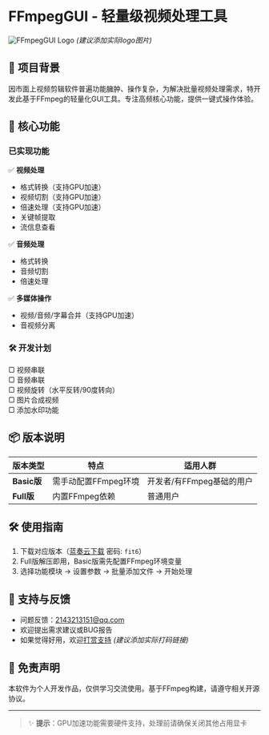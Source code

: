 # FFmpegGUI - 轻量级视频处理工具

![FFmpegGUI Logo](https://via.placeholder.com/150) *(建议添加实际logo图片)*

## 📌 项目背景
因市面上视频剪辑软件普遍功能臃肿、操作复杂，为解决批量视频处理需求，特开发此基于FFmpeg的轻量化GUI工具。专注高频核心功能，提供一键式操作体验。

## 🚀 核心功能
### 已实现功能
✅ **视频处理**  
- 格式转换（支持GPU加速）
- 视频切割（支持GPU加速）
- 倍速处理（支持GPU加速）
- 关键帧提取
- 流信息查看

✅ **音频处理**  
- 格式转换
- 音频切割
- 倍速处理

✅ **多媒体操作**  
- 视频/音频/字幕合并（支持GPU加速）
- 音视频分离

### 🛠 开发计划
▢ 视频串联  
▢ 音频串联  
▢ 视频旋转（水平反转/90度转向）  
▢ 图片合成视频  
▢ 添加水印功能

## 📦 版本说明
| 版本类型 | 特点 | 适用人群 |
|----------|------|----------|
| **Basic版** | 需手动配置FFmpeg环境 | 开发者/有FFmpeg基础的用户 |
| **Full版** | 内置FFmpeg依赖 | 普通用户 |

## 🛠 使用指南
1. 下载对应版本（[蓝奏云下载](https://wwhr.lanzoul.com/b0ulal6ba) 密码: `fit6`）
2. Full版解压即用，Basic版需先配置FFmpeg环境变量
3. 选择功能模块 → 设置参数 → 批量添加文件 → 开始处理

## 💌 支持与反馈
- 问题反馈：2143213151@qq.com  
- 欢迎提出需求建议或BUG报告  
- 如果觉得好用，欢迎[打赏支持](https://example.com/donate) *(建议添加实际打码链接)*

## 📜 免责声明
本软件为个人开发作品，仅供学习交流使用。基于FFmpeg构建，请遵守相关开源协议。

---
> ✨ **提示**：GPU加速功能需要硬件支持，处理前请确保关闭其他占用显卡
